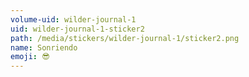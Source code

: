 ```yaml
---
volume-uid: wilder-journal-1
uid: wilder-journal-1-sticker2
path: /media/stickers/wilder-journal-1/sticker2.png
name: Sonriendo
emoji: 😎
---
```

